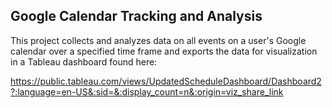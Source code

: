 ## Google Calendar Tracking and Analysis 
This project collects and analyzes data on all events on a user's Google calendar over a specified time frame and exports the data for visualization in a Tableau dashboard found here:

https://public.tableau.com/views/UpdatedScheduleDashboard/Dashboard2?:language=en-US&:sid=&:display_count=n&:origin=viz_share_link



